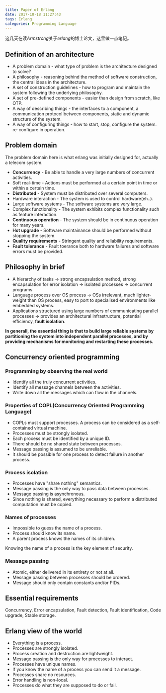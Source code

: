```yaml
---
title: Paper of Erlang
date: 2017-10-18 11:27:43
tags: Erlang
categories: Programming Language
---
```


这几天在读*Armstrong*关于*erlang*的博士论文，这里做一点笔记。

## Definition of an architecture
- A problem domain \- what type of problem is the architecture designed to solve?
- A philosophy \- reasoning behind the method of software construction, the central ideas in the architecture.
- A set of construction guidelines \- how to program and maintain the system following the underlying philosophy.
- A set of pre-defined components \- easier than design from scratch, like OTP.
- A way of describing things \- the interfaces to a component, a communication protocol between components, static and dynamic structure of the system.
- A way of configuring things \- how to start, stop, configure the system. re-configure in operation.

<!-- more -->

## Problem domain
The problem domain here is what erlang was initially designed for, actually a telecom system.
- **Concurrency** \- Be able to handle a very large numbers of concurrent activities.
- Soft real-time \- Actions must be performed at a certain point in time or within a certain time.
- **Distributed** \- System must be distributed over several computers.
- Hardware interaction \- The system is used to control hardware(eh..).
- Large software systems \- The software systems are very large.
- Complex functionality \- The system exhibits complex functionality such as feature interaction.
- **Continuous operation** \- The system should be in continuous operation for many years.
- **Hot upgrade** \- Software maintainance should be performed without stopping the system.
- **Quality requirements** \- Stringent quality and reliability requirements.
- **Fault tolerance** \- Fault toerance both to hardware failures and software errors must be provided.

## Philosophy in brief
- A hierarchy of tasks -> strong encapsulation method, strong encapsulation for error isolation -> isolated processes -> concurrent programs
- Language process over OS process -> OSs irrelevant, much lighter-weight than OS process, easy to port to specialised environments like embedded systems.
- Applications structured using large numbers of communicating parallel processes -> provides an architectural infrastructure, potential efficiency, **fault isolation**.

**In generall, the essential thing is that to build large reliable systems by partitioning the system into independent parallel processes, and by providing mechanisms for monitoring and restarting these processes.**

## Concurrency oriented programming

### Programming by observing the real world
- Identify all the truly concurrent activities.
- Identify all message channels between the activities.
- Write down all the messages which can flow in the channels.

### Properties of COPL(Concurrency Oriented Programming Language)
- COPLs must support processes. A process can be considered as a self-contained virtual machine.
- Processes must be strongly isolated.
- Each process must be identified by a unique ID.
- There should be no shared state between processes.
- Message passing is assumed to be unreliable.
- It should be possible for one process to detect failure in another process.

### Process isolation
- Processes have "share nothing" semantics.
- Message passing is the only way to pass data between processes.
- Message passing is asynchronous.
- Since nothing is shared, everything necessary to perform a distributed computation must be copied.

### Names of processes
- Impossible to guess the name of a process.
- Process should know its name.
- A parent process knows the names of its children.

Knowing the name of a process is the key element of security.

### Message passing
- Atomic, either delivered in its entirety or not at all.
- Message passing between processes should be ordered.
- Message should only contain constants and/or PIDs.

## Essential requirements
Concurrency, Error encapsulation, Fault detection, Fault identification, Code upgrade, Stable storage.

## Erlang view of the world
- Everything is a process.
- Processes are strongly isolated.
- Process creation and destruction are lightweight.
- Message passing is the only way for processes to interact.
- Processes have unique names.
- If you know the name of a process you can send it a message.
- Processes share no resources.
- Error handling is non-local.
- Processes do what they are supposed to do or fail.